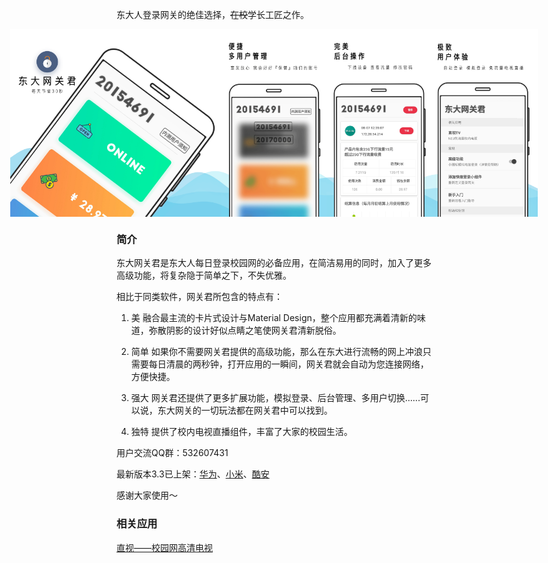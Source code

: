 东大人登录网关的绝佳选择，~~在校~~学长工匠之作。

<div style="display:flex; justify-content: center;">
<img src='images/neunetPic_01.jpg' style="height:300px;"/>
<img src='images/neunetPic_02.jpg' style="height:300px;"/>
<img src='images/neunetPic_03.jpg' style="height:300px;"/>
<img src='images/neunetPic_04.jpg' style="height:300px;"/>
<img src='images/neunetPic_05.jpg' style="height:300px;"/>
</div>

### 简介

东大网关君是东大人每日登录校园网的必备应用，在简洁易用的同时，加入了更多高级功能，将复杂隐于简单之下，不失优雅。

相比于同类软件，网关君所包含的特点有：

1. 美    融合最主流的卡片式设计与Material Design，整个应用都充满着清新的味道，弥散阴影的设计好似点睛之笔使网关君清新脱俗。

2. 简单    如果你不需要网关君提供的高级功能，那么在东大进行流畅的网上冲浪只需要每日清晨的两秒钟，打开应用的一瞬间，网关君就会自动为您连接网络，方便快捷。

3. 强大    网关君还提供了更多扩展功能，模拟登录、后台管理、多用户切换......可以说，东大网关的一切玩法都在网关君中可以找到。

4. 独特    提供了校内电视直播组件，丰富了大家的校园生活。

用户交流QQ群：532607431

最新版本3.3已上架：[华为](https://appstore.huawei.com/app/C100060339)、[小米](http://app.mi.com/details?id=com.lalala.fangs.neunet)、[酷安](https://www.coolapk.com/apk/com.lalala.fangs.neunet)

感谢大家使用～


### 相关应用
[直视——校园网高清电视](https://xfangfang.github.io/NeuTV/)
